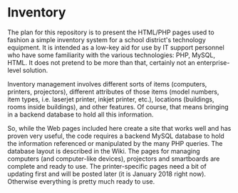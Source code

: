 # Inventory
The plan for this repository is to present the HTML/PHP pages used to fashion a simple inventory system for a school district's technology equipment. It is intended as a low-key aid for use by IT support personnel who have some familiarity with the various technologies: PHP, MySQL, HTML. It does not pretend to be more than that, certainly not an enterprise-level solution.

Inventory management involves different sorts of items (computers, printers, projectors), different attributes of those items (model numbers, item types, i.e. laserjet printer, inkjet printer, etc.), locations (buildings, rooms inside buildings), and other features. Of course, that means bringing in a backend database to hold all this information.

So, while the Web pages included here create a site that works well and has proven very useful, the code requires a backend MySQL database to hold the information referenced or manipulated by the many PHP queries. The database layout is described in the Wiki. The pages for managing computers (and computer-like devices), projectors and smartboards are complete and ready to use. The printer-specific pages need a bit of updating first and will be posted later (it is January 2018 right now). Otherwise everything is pretty much ready to use.
